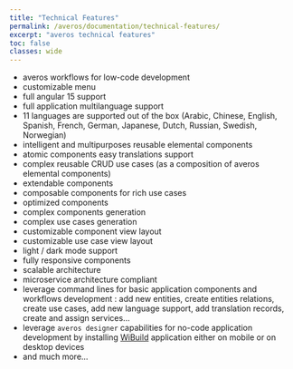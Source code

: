 ```yaml
---
title: "Technical Features"
permalink: /averos/documentation/technical-features/
excerpt: "averos technical features"
toc: false
classes: wide
---
```

- averos workflows for low-code development
- customizable menu
- full angular 15 support
- full application multilanguage support
- 11 languages are supported out of the box (Arabic, Chinese, English, Spanish, French, German, Japanese, Dutch, Russian, Swedish, Norwegian) 
- intelligent and multipurposes reusable elemental components
- atomic components easy translations support
- complex reusable CRUD use cases (as a composition of averos elemental components) 
- extendable components
- composable components for rich use cases
- optimized components
- complex components generation
- complex use cases generation
- customizable component view layout
- customizable use case view layout
- light / dark mode support
- fully responsive components
- scalable architecture
- microservice architecture compliant
- leverage command lines for basic application components and workflows development : add new entities, create entities relations, create use cases, add new language support, add translation records, create and assign services...
- leverage `averos designer` capabilities for no-code application development by installing [WiBuild](https://appbuilder.wiforge.com/) application either on mobile or on desktop devices
- and much more...
